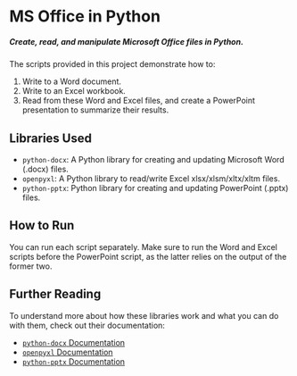 # MS Office in Python

##### Create, read, and manipulate Microsoft Office files in Python.

The scripts provided in this project demonstrate how to:

1. Write to a Word document.
2. Write to an Excel workbook.
3. Read from these Word and Excel files, and create a PowerPoint presentation to summarize their results.

## Libraries Used

* `python-docx`: A Python library for creating and updating Microsoft Word (.docx) files.
* `openpyxl`: A Python library to read/write Excel xlsx/xlsm/xltx/xltm files.
* `python-pptx`: Python library for creating and updating PowerPoint (.pptx) files.

## How to Run

You can run each script separately. Make sure to run the Word and Excel scripts before the PowerPoint script, as the latter relies on the output of the former two.

## Further Reading

To understand more about how these libraries work and what you can do with them, check out their documentation:

* [`python-docx` Documentation](https://python-docx.readthedocs.io/)
* [`openpyxl` Documentation](https://openpyxl.readthedocs.io/)
* [`python-pptx` Documentation](https://python-pptx.readthedocs.io/)
